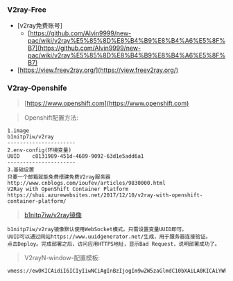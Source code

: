 ### V2ray-Free
- [v2ray免费账号]
    - [https://github.com/Alvin9999/new-pac/wiki/v2ray%E5%85%8D%E8%B4%B9%E8%B4%A6%E5%8F%B7](https://github.com/Alvin9999/new-pac/wiki/v2ray%E5%85%8D%E8%B4%B9%E8%B4%A6%E5%8F%B7)
- [https://view.freev2ray.org/](https://view.freev2ray.org/)

### V2ray-Openshife
> [https://www.openshift.com](https://www.openshift.com)

> Openshift配置方法:
```
1.image
b1nitp7iw/v2ray
----------------------
2.env-config(环境变量)
UUID    c8131989-451d-4689-9092-63d1e5add6a1
----------------------
3.基础设置
只要一个邮箱就能免费搭建免费V2ray服务器
http://www.cnblogs.com/ioufev/articles/9830000.html
V2Ray with OpenShift Container Platform
https://shui.azurewebsites.net/2017/12/10/v2ray-with-openshift-container-platform/
```

> [b1nitp7iw/v2ray镜像](https://shui.azurewebsites.net/2017/12/10/v2ray-with-openshift-container-platform/)
```
b1nitp7iw/v2ray镜像默认使用WebSocket模式。只需设置变量UUID即可。
UUID可以通过网站https://www.uuidgenerator.net/生成，用于服务器连接验证。
点击Deploy。完成部署之后，访问应用HTTPS地址，显示Bad Request，说明部署成功了。
```

> V2rayN-window-配置模板:
```
vmess://ew0KICAidiI6ICIyIiwNCiAgInBzIjogIm9wZW5zaGlmdC10bXAiLA0KICAiYWRkIjogInYycmF5LXYycmF5LWRldi43ZTE0LnN0YXJ0ZXItdXMtd2VzdC0yLm9wZW5zaGlmdGFwcHMuY29tIiwNCiAgInBvcnQiOiAiNDQzIiwNCiAgImlkIjogImM4MTMxOTg5LTQ1MWQtNDY4OS05MDkyLTYzZDFlNWFkZDZhMSIsDQogICJhaWQiOiAiNjQiLA0KICAibmV0IjogIndzIiwNCiAgInR5cGUiOiAibm9uZSIsDQogICJob3N0IjogIiIsDQogICJwYXRoIjogIiIsDQogICJ0bHMiOiAidGxzIg0KfQ==

```